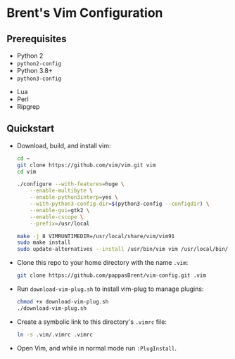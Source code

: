 # Brent's Vim Configuration

## Prerequisites

- Python 2
- `python2-config`
- Python 3.8+
- `python3-config`
<!-- TODO(Brent): See if you can get this to work without installing Lua or Perl... -->
- Lua
- Perl
- Ripgrep

## Quickstart

- Download, build, and install vim:

    ```bash
    cd ~
    git clone https://github.com/vim/vim.git vim
    cd vim

    ./configure --with-features=huge \
        --enable-multibyte \
        --enable-python3interp=yes \
        --with-python3-config-dir=$(python3-config --configdir) \
        --enable-gui=gtk2 \
        --enable-cscope \
        --prefix=/usr/local

    make -j 8 VIMRUNTIMEDIR=/usr/local/share/vim/vim91
    sudo make install
    sudo update-alternatives --install /usr/bin/vim vim /usr/local/bin/vim 100
    ```

- Clone this repo to your home directory with the name `.vim`:

    ```bash
    git clone https://github.com/pappasBrent/vim-config.git .vim
    ```
- Run `download-vim-plug.sh` to install vim-plug to manage plugins:

    ```bash
    chmod +x download-vim-plug.sh
    ./download-vim-plug.sh
    ```

- Create a symbolic link to this directory's `.vimrc` file:

    ```bash
    ln -s .vim/.vimrc .vimrc
    ```

- Open Vim, and while in normal mode run `:PlugInstall`.


